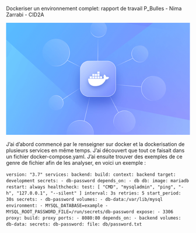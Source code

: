 
Dockeriser un environnement complet: rapport de travail
P_Bulles - Nima Zarrabi - CID2A


![Front Page Image](/assets/FrontPageDocker.png "Docker Image")


J’ai d’abord commencé par le renseigner sur docker et la dockerisation de plusieurs services en même temps.
J’ai découvert que tout ce faisait dans un fichier docker-compose.yaml.
J’ai ensuite trouver des exemples de ce genre de fichier afin de les analyser, en voici un exemple :

`
version: "3.7"
services:
  backend:
    build:
      context: backend
      target: development
    secrets:
      - db-password
    depends_on:
      - db
  db:
    image: mariadb
    restart: always
    healthcheck:
      test: [ "CMD", "mysqladmin", "ping", "-h", "127.0.0.1", "--silent" ]
      interval: 3s
      retries: 5
      start_period: 30s
    secrets:
      - db-password
    volumes:
      - db-data:/var/lib/mysql
    environment:
      - MYSQL_DATABASE=example
      - MYSQL_ROOT_PASSWORD_FILE=/run/secrets/db-password
    expose:
      - 3306
  proxy:
    build: proxy
    ports:
      - 8080:80
    depends_on:
      - backend
volumes:
  db-data:
secrets:
  db-password:
    file: db/password.txt
`